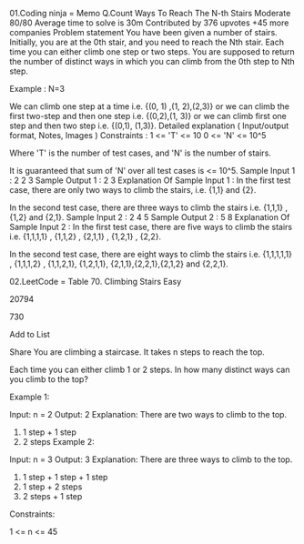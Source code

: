 <!-- Coding Ninja = Memoization -->
01.Coding ninja = Memo
Q.Count Ways To Reach The N-th Stairs
Moderate
80/80
Average time to solve is 30m
Contributed by
376 upvotes
+45 more companies
Problem statement
You have been given a number of stairs. Initially, you are at the 0th stair, and you need to reach the Nth stair. Each time you can either climb one step or two steps. You are supposed to return the number of distinct ways in which you can climb from the 0th step to Nth step.

Example :
N=3

We can climb one step at a time i.e. {(0, 1) ,(1, 2),(2,3)} or we can climb the first two-step and then one step i.e. {(0,2),(1, 3)} or we can climb first one step and then two step i.e. {(0,1), (1,3)}.
Detailed explanation ( Input/output format, Notes, Images )
Constraints :
1 <= 'T' <= 10
0 <= 'N' <= 10^5

Where 'T' is the number of test cases, and 'N' is the number of stairs.

It is guaranteed that sum of 'N' over all test cases is <= 10^5.
Sample Input 1 :
2
2
3
Sample Output 1 :
2
3
Explanation Of Sample Input 1 :
In the first test case, there are only two ways to climb the stairs, i.e. {1,1} and {2}.

In the second test case, there are three ways to climb the stairs i.e. {1,1,1} , {1,2} and {2,1}.
Sample Input 2 :
2
4
5
Sample Output 2 :
5
8
Explanation Of Sample Input 2 :
In the first test case, there are five ways to climb the stairs i.e. {1,1,1,1} , {1,1,2} , {2,1,1} , {1,2,1} , {2,2}.

In the second test case, there are eight ways to climb the stairs i.e. {1,1,1,1,1} , {1,1,1,2} , {1,1,2,1}, {1,2,1,1}, {2,1,1},{2,2,1},{2,1,2} and {2,2,1}.





<!-- LeetCode = Tabulation  -->
02.LeetCode = Table
70. Climbing Stairs
Easy

20794

730

Add to List

Share
You are climbing a staircase. It takes n steps to reach the top.

Each time you can either climb 1 or 2 steps. In how many distinct ways can you climb to the top?

 

Example 1:

Input: n = 2
Output: 2
Explanation: There are two ways to climb to the top.
1. 1 step + 1 step
2. 2 steps
Example 2:

Input: n = 3
Output: 3
Explanation: There are three ways to climb to the top.
1. 1 step + 1 step + 1 step
2. 1 step + 2 steps
3. 2 steps + 1 step
 

Constraints:

1 <= n <= 45